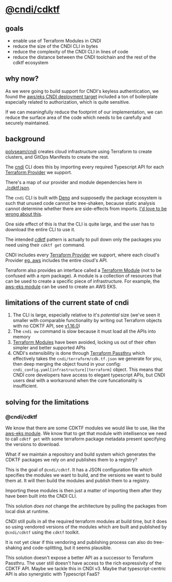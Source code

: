 # [@cndi/cdktf](https://jsr.io/@cndi/cdktf)

## goals

- enable use of Terraform Modules in CNDI
- reduce the size of the CNDI CLI in bytes
- reduce the complexity of the CNDI CLI in lines of code
- reduce the distance between the CNDI toolchain and the rest of the cdktf
  ecosystem

## why now?

As we were going to build support for CNDI's keyless authentication, we found
the
[aws/eks CNDI deployment target](https://github.com/polyseam/cndi/blob/main/src/outputs/terraform/aws/AWSEKSStack.ts)
included a ton of boilerplate especially related to authorization, which is
quite sensitive.

If we can meaningfully reduce the footprint of our implementation, we can reduce
the surface area of the code which needs to be carefully and securely
maintained.

## background

[polyseam/cndi](https://github.com/polyseam/cndi) creates cloud infrastructure
using Terraform to create clusters, and GitOps Manifests to create the rest.

The [cndi](https://github.com/polyseam/cndi) CLI does this by importing every
required Typescript API for each
[Terraform Provider](https://registry.terraform.io/browse/providers) we support.

There's a map of our provider and module dependencies here in
[./cdktf.json](./cdktf.json).

The `cndi` CLI is built with [Deno](https://github.com/denoland/deno) and
supposedly the package ecosystem is such that unused code cannot be tree-shaken,
because static analysis cannot determine whether there are side-effects from
imports.
[I'd love to be wrong about this](https://github.com/polyseam/cndi/issues/929).

One side effect of this is that the CLI is quite large, and the user has to
download the entire CLI to use it.

The intended [cdktf](https://developer.hashicorp.com/terraform/cdktf) pattern is
actually to pull down only the packages you need using their `cdktf get`
command.

CNDI includes every
[Terraform Provider](https://registry.terraform.io/browse/providers) we support,
where each cloud's Provider
[eg. aws](https://registry.terraform.io/providers/hashicorp/aws/latest) includes
the entire cloud's API.

Terraform also provides an interface called a
[Terraform Module](https://developer.hashicorp.com/terraform/language/modules)
(not to be confused with a npm package). A module is a collection of resources
that can be used to create a specific piece of infrastructure. For example, the
[aws-eks module](https://registry.terraform.io/modules/terraform-aws-modules/eks/aws/latest)
can be used to create an AWS EKS.

## limitations of the current state of cndi

1. The CLI is large, especially relative to it's _potential_ size (we've seen it
   smaller with comparable functionality by writing out Terraform objects with
   no CDKTF API, see
   [v1.16.0](https://github.com/polyseam/cndi/tree/v1.16.0/src/outputs/terraform/aws-eks))
2. The `cndi ow` command is slow because it must load all the APIs into memory
3. [Terraform Modules](https://developer.hashicorp.com/terraform/cdktf/concepts/modules)
   have been avoided, locking us out of their often simpler and better supported
   APIs
4. CNDI's extensibility is done through
   [Terraform Passthru](https://github.com/polyseam/cndi/blob/main/docs/terraform-passthru.md)
   which effectively takes the `cndi/terraform/cdk.tf.json` we generate for you,
   then deep merging the object found in your config:
   `cndi_config.yaml[infrastructure][terraform]` object. This means that CNDI
   core developers have access to elegant typescript APIs, but CNDI users deal
   with a workaround when the core funcationality is insufficient.

## solving for the limitations

### @cndi/cdktf

We know that there are some CDKTF modules we would like to use, like the
[aws-eks module](https://registry.terraform.io/modules/terraform-aws-modules/eks/aws/latest).
We know that to get that module with intellisence we need to call `cdktf get`
with some terraform package metadata present specifying the versions to
download.

What if we maintain a repository and build system which generates the CDKTF
packages we rely on and publishes them to a registry?

This is the goal of `@cndi/cdktf`. It has a JSON configuration file which
specifies the modules we want to build, and the versions we want to build them
at. It will then build the modules and publish them to a registry.

Importing these modules is then just a matter of importing them after they have
been built into the CNDI CLI.

This solution _does not_ change the architecture by pulling the packages from
local disk at runtime.

CNDI still pulls in all the required terraform modules at build time, but it
does so using vendored versions of the modules which are built and published by
`@cndi/cdktf` using the `cdktf` toolkit.

It is not yet clear if this vendoring and publishing process can also do
tree-shaking and code-splitting, but it seems plausible.

This solution doesn't expose a better API as a successor to Terraform Passthru.
The user still doesn't have access to the rich expressivity of the CDKTF API.
Maybe we tackle this in CNDI v3. Maybe that typescript-centric API is also
synergistic with Typescript FaaS?
